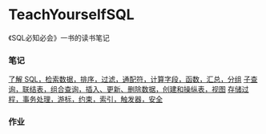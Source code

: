 # TeachYourselfSQL

《SQL必知必会》一书的读书笔记

### 笔记

[了解 SQL，检索数据，排序，过滤，通配符，计算字段，函数，汇总，分组](./note/task1.md)
[子查询，联结表，组合查询，插入、更新、删除数据，创建和操纵表，视图](./note/task2.md)
[存储过程，事务处理，游标，约束，索引，触发器，安全](./note/task3.md)

### 作业

[](./作业)